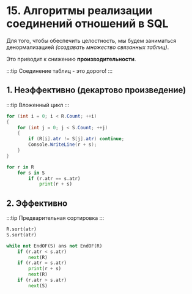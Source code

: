 # 15. Алгоритмы реализации соединений отношений в SQL

Для того, чтобы обеспечить целостность, мы будем заниматься денормализацией _(создавать множество связанных таблиц)_.

Это приводит к снижению **производительности**.

:::tip
Соединение таблиц - это дорого!
:::

## 1. Неэффективно (декартово произведение)

:::tip
Вложенный цикл
:::

```csharp
for (int i = 0; i < R.Count; ++i)
{
    for (int j = 0; j < S.Count; ++j)
    {
        if (R[i].atr != S[j].atr) continue;
        Console.WriteLine(r + s);
    }
}
```

```py
for r in R
    for s in S
        if (r.atr == s.atr)
            print(r + s)
```

## 2. Эффективно

:::tip
Предварительная сортировка
:::

```py
R.sort(atr)
S.sort(atr)

while not EndOF(S) ans not EndOF(R)
    if (r.atr < s.atr)
        next(R)
    if (r.atr = s.atr)
        print(r + s)
        next(R)
    if (r.atr > s.atr)
        next(S)
```

